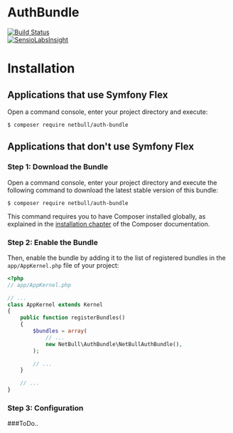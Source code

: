 AuthBundle
==========
[![Build Status](https://travis-ci.org/netbull/AuthBundle.svg?branch=master)](https://travis-ci.org/netbull/AuthBundle)<br>
[![SensioLabsInsight](https://insight.sensiolabs.com/projects/f91df530-6930-44c3-b300-0ac712498063/big.png)](https://insight.sensiolabs.com/projects/f91df530-6930-44c3-b300-0ac712498063)

Installation
============

Applications that use Symfony Flex
----------------------------------

Open a command console, enter your project directory and execute:

```console
$ composer require netbull/auth-bundle
```

Applications that don't use Symfony Flex
----------------------------------------

### Step 1: Download the Bundle

Open a command console, enter your project directory and execute the
following command to download the latest stable version of this bundle:

```console
$ composer require netbull/auth-bundle
```

This command requires you to have Composer installed globally, as explained
in the [installation chapter](https://getcomposer.org/doc/00-intro.md)
of the Composer documentation.

### Step 2: Enable the Bundle

Then, enable the bundle by adding it to the list of registered bundles
in the `app/AppKernel.php` file of your project:

```php
<?php
// app/AppKernel.php

// ...
class AppKernel extends Kernel
{
    public function registerBundles()
    {
        $bundles = array(
            // ...
            new NetBull\AuthBundle\NetBullAuthBundle(),
        );

        // ...
    }

    // ...
}
```

### Step 3: Configuration
###ToDo..
